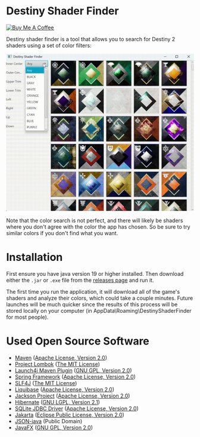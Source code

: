 # Destiny Shader Finder
[![Buy Me A Coffee](https://img.shields.io/badge/Buy%20Me%20A%20Coffee-Donate-brightgreen?logo=buymeacoffee)](https://buymeacoffee.com/ryanhornby)

Destiny shader finder is a tool that allows you to search for Destiny 2 shaders using a set of color filters:

![](https://github.com/RyanHornby/destinyShaders/blob/master/Demo.gif?raw=true)

Note that the color search is not perfect, and there will likely be shaders where you don't agree with the color the app has chosen. So be sure to try similar colors if you don't find what you want.

# Installation
First ensure you have java version 19 or higher installed. Then download either the `.jar` or `.exe` file from the [releases page](htttps://github.com/RyanHornby/destinyShaders/releases) and run it.

The first time you run the application, it will download all of the game's shaders and analyze their colors, which could take a couple minutes. Future launches will be much quicker since the results of this process will be stored locally on your computer (in AppData\Roaming\DestinyShaderFinder for most people).
# Used Open Source Software
- [Maven](https://maven.apache.org/) ([Apache License, Version 2.0](https://www.apache.org/licenses/LICENSE-2.0))
- [Project Lombok](https://projectlombok.org/) ([The MIT License](https://opensource.org/license/mit))
- [Launch4j Maven Plugin](https://github.com/orphan-oss/launch4j-maven-plugin) ([GNU GPL, Version 2.0](https://github.com/orphan-oss/launch4j-maven-plugin/blob/master/LICENSE)) 
- [Spring Framework](https://spring.io/) ([Apache License, Version 2.0](https://www.apache.org/licenses/LICENSE-2.0))
- [SLF4J](https://slf4j.org/) ([The MIT License](https://opensource.org/license/mit))
- [Liquibase](https://www.liquibase.com/) ([Apache License, Version 2.0](https://www.apache.org/licenses/LICENSE-2.0))
- [Jackson Project](https://github.com/FasterXML/jackson) ([Apache License, Version 2.0](https://www.apache.org/licenses/LICENSE-2.0))
- [Hibernate](https://hibernate.org/) ([GNU LGPL, Version 2.1](https://hibernate.org/community/license/))
- [SQLite JDBC Driver](https://github.com/xerial/sqlite-jdbc) ([Apache License, Version 2.0](https://www.apache.org/licenses/LICENSE-2.0))
- [Jakarta](https://jakarta.ee/) ([Eclipse Public License, Version 2.0](https://www.eclipse.org/legal/epl-2.0/))
- [JSON-java](https://github.com/stleary/JSON-java?tab=readme-ov-file) (Public Domain)
- [JavaFX](https://openjfx.io/) ([GNU GPL, Version 2.0](https://github.com/orphan-oss/launch4j-maven-plugin/blob/master/LICENSE))